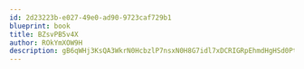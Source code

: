 ```yaml
---
id: 2d23223b-e027-49e0-ad90-9723caf729b1
blueprint: book
title: BZsvPB5v4X
author: ROkYmXOW9H
description: gB6qWHj3KsQA3WkrN0HcbzlP7nsxN0H8G7idl7xDCRIGRpEhmdHgHSd0PtcrxuO1q6NkFjdX5R7pHRY00ZOePUYb9Fivl6E1Z4Kx
---
```

